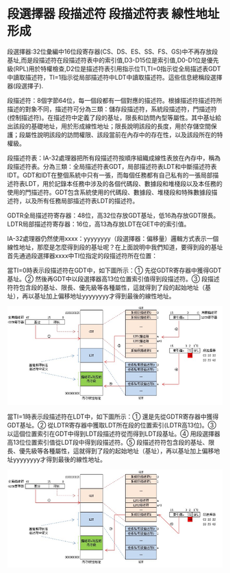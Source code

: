 # 段選擇器 段描述符 段描述符表 線性地址形成


段選擇器:32位彙編中16位段寄存器(CS、DS、ES、SS、FS、GS)中不再存放段基址,而是段描述符在段描述符表中的索引值,D3-D15位是索引值,D0-D1位是優先級(RPL)用於特權檢查,D2位是描述符表引用指示位TI,TI=0指示從全局描述表GDT中讀取描述符，TI=1指示從局部描述符中LDT中讀取描述符。這些信息總稱段選擇器(段選擇子).

段描述符：8個字節64位，每一個段都有一個對應的描述符。根據描述符描述符所描述的對象不同，描述符可分為三類：儲存段描述符，系統段描述符，門描述符(控制描述符)。在描述符中定義了段的基址，限長和訪問內型等屬性。其中基址給出該段的基礎地址，用於形成線性地址；限長說明該段的長度，用於存儲空間保護；段屬性說明該段的訪問權限、該段當前在內存中的存在性，以及該段所在的特權級。

段描述符表：IA-32處理器把所有段描述符按順序組織成線性表放在內存中，稱為段描述符表。分為三類：全局描述符表GDT，局部描述符表LDT和中斷描述符表IDT。GDT和IDT在整個系統中只有一張，而每個任務都有自己私有的一張局部描述符表LDT，用於記錄本任務中涉及的各個代碼段、數據段和堆棧段以及本任務的使用的門描述符。GDT包含系統使用的代碼段、數據段、堆棧段和特殊數據段描述符，以及所有任務局部描述符表LDT的描述符。

GDTR全局描述符寄存器：48位，高32位存放GDT基址，低16為存放GDT限長。
LDTR局部描述符寄存器：16位，高13為存放LDT在GET中的索引值。

IA-32處理器仍然使用xxxx：yyyyyyyy（段選擇器：偏移量）邏輯方式表示一個線性地址，那麼是怎麼得到段的基址呢？在上面說明中我們知道，要得到段的基址首先通過段選擇器xxxx中TI位指定的段描述符所在位置：

當TI=0時表示段描述符在GDT中，如下圖所示：① 先從GDTR寄存器中獲得GDT基址。② 然後再GDT中以段選擇器高13位位置索引值得到段描述符。③ 段描述符符包含段的基址、限長、優先級等各種屬性，這就得到了段的起始地址（基址），再以基址加上偏移地址yyyyyyyy才得到最後的線性地址。


![](./images/6598240746539941166.jpg)


當TI=1時表示段描述符在LDT中，如下圖所示：① 還是先從GDTR寄存器中獲得GDT基址。② 從LDTR寄存器中獲取LDT所在段的位置索引(LDTR高13位)。③ 以這個位置索引在GDT中得到LDT段描述符從而得到LDT段基址。④ 用段選擇器高13位位置索引值從LDT段中得到段描述符。⑤ 段描述符符包含段的基址、限長、優先級等各種屬性，這就得到了段的起始地址（基址），再以基址加上偏移地址yyyyyyyy才得到最後的線性地址。


![](./images/6598240746539941168.jpg)
